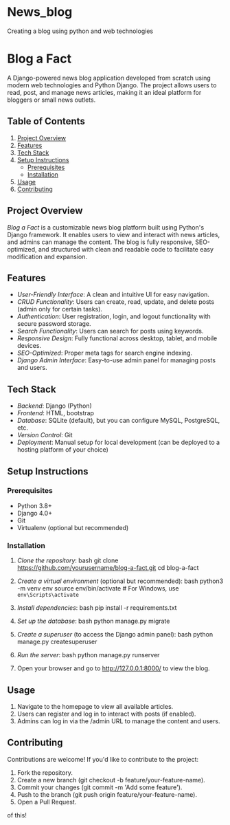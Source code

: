 # News_blog
Creating a blog using python and web technologies

# Blog a Fact

A Django-powered news blog application developed from scratch using modern web technologies and Python Django. The project allows users to read, post, and manage news articles, making it an ideal platform for bloggers or small news outlets.

## Table of Contents
1. [Project Overview](#project-overview)
2. [Features](#features)
3. [Tech Stack](#tech-stack)
4. [Setup Instructions](#setup-instructions)
    - [Prerequisites](#prerequisites)
    - [Installation](#installation)
5. [Usage](#usage)
6. [Contributing](#contributing)


## Project Overview

*Blog a Fact* is a customizable news blog platform built using Python's Django framework. It enables users to view and interact with news articles, and admins can manage the content. The blog is fully responsive, SEO-optimized, and structured with clean and readable code to facilitate easy modification and expansion.

## Features

- *User-Friendly Interface*: A clean and intuitive UI for easy navigation.
- *CRUD Functionality*: Users can create, read, update, and delete posts (admin only for certain tasks).
- *Authentication*: User registration, login, and logout functionality with secure password storage.
- *Search Functionality*: Users can search for posts using keywords.
- *Responsive Design*: Fully functional across desktop, tablet, and mobile devices.
- *SEO-Optimized*: Proper meta tags for search engine indexing.
- *Django Admin Interface*: Easy-to-use admin panel for managing posts and users.

## Tech Stack

- *Backend*: Django (Python)
- *Frontend*: HTML, bootstrap 
- *Database*: SQLite (default), but you can configure MySQL, PostgreSQL, etc.
- *Version Control*: Git
- *Deployment*: Manual setup for local development (can be deployed to a hosting platform of your choice)

## Setup Instructions

### Prerequisites
- Python 3.8+
- Django 4.0+
- Git
- Virtualenv (optional but recommended)

### Installation

1. *Clone the repository*:
    bash
    git clone https://github.com/yourusername/blog-a-fact.git
    cd blog-a-fact
    

2. *Create a virtual environment* (optional but recommended):
    bash
    python3 -m venv env
    source env/bin/activate  # For Windows, use `env\Scripts\activate`
    

3. *Install dependencies*:
    bash
    pip install -r requirements.txt
    

4. *Set up the database*:
    bash
    python manage.py migrate
    

5. *Create a superuser* (to access the Django admin panel):
    bash
    python manage.py createsuperuser
    

6. *Run the server*:
    bash
    python manage.py runserver
    

7. Open your browser and go to http://127.0.0.1:8000/ to view the blog.

## Usage

1. Navigate to the homepage to view all available articles.
2. Users can register and log in to interact with posts (if enabled).
3. Admins can log in via the /admin URL to manage the content and users.

## Contributing

Contributions are welcome! If you'd like to contribute to the project:

1. Fork the repository.
2. Create a new branch (git checkout -b feature/your-feature-name).
3. Commit your changes (git commit -m 'Add some feature').
4. Push to the branch (git push origin feature/your-feature-name).
5. Open a Pull Request.

 of this!
